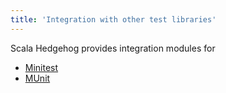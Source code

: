 ```yaml
---
title: 'Integration with other test libraries'
---
```


Scala Hedgehog provides integration modules for
* [Minitest](minitest.md)
* [MUnit](munit.md)
